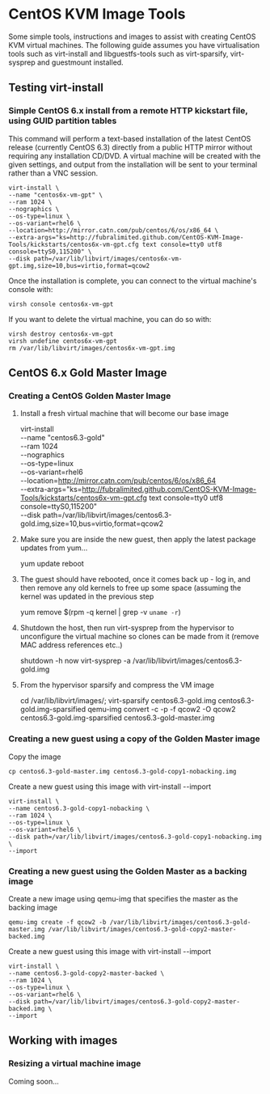 # CentOS KVM Image Tools

Some simple tools, instructions and images to assist with creating CentOS KVM virtual machines. The following guide assumes you have virtualisation tools such as virt-install and libguestfs-tools such as virt-sparsify, virt-sysprep and guestmount installed.

## Testing virt-install

### Simple CentOS 6.x install from a remote HTTP kickstart file, using GUID partition tables

This command will perform a text-based installation of the latest CentOS release (currently CentOS 6.3) directly from a public HTTP mirror without requiring any installation CD/DVD. A virtual machine will be created with the given settings, and output from the installation will be sent to your terminal rather than a VNC session.

    virt-install \
    --name "centos6x-vm-gpt" \
    --ram 1024 \
    --nographics \
    --os-type=linux \
    --os-variant=rhel6 \
    --location=http://mirror.catn.com/pub/centos/6/os/x86_64 \
    --extra-args="ks=http://fubralimited.github.com/CentOS-KVM-Image-Tools/kickstarts/centos6x-vm-gpt.cfg text console=tty0 utf8 console=ttyS0,115200" \
    --disk path=/var/lib/libvirt/images/centos6x-vm-gpt.img,size=10,bus=virtio,format=qcow2
    
Once the installation is complete, you can connect to the virtual machine's console with:

    virsh console centos6x-vm-gpt
    
If you want to delete the virtual machine, you can do so with:

    virsh destroy centos6x-vm-gpt
    virsh undefine centos6x-vm-gpt
    rm /var/lib/libvirt/images/centos6x-vm-gpt.img

## CentOS 6.x Gold Master Image

### Creating a CentOS Golden Master Image    

1) Install a fresh virtual machine that will become our base image

    virt-install \
    --name "centos6.3-gold" \
    --ram 1024 \
    --nographics \
    --os-type=linux \
    --os-variant=rhel6 \
    --location=http://mirror.catn.com/pub/centos/6/os/x86_64 \
    --extra-args="ks=http://fubralimited.github.com/CentOS-KVM-Image-Tools/kickstarts/centos6x-vm-gpt.cfg text console=tty0 utf8 console=ttyS0,115200" \
    --disk path=/var/lib/libvirt/images/centos6.3-gold.img,size=10,bus=virtio,format=qcow2

2) Make sure you are inside the new guest, then apply the latest package updates from yum…
    
    yum update
    reboot
    
3) The guest should have rebooted, once it comes back up - log in, and then remove any old kernels to free up some space (assuming the kernel was updated in the previous step

    yum remove $(rpm -q kernel | grep -v `uname -r`)
    
4) Shutdown the host, then run virt-sysprep from the hypervisor to unconfigure the virtual machine so clones can be made from it (remove MAC address references etc..)

    shutdown -h now
    virt-sysprep -a /var/lib/libvirt/images/centos6.3-gold.img
    
5) From the hypervisor sparsify and compress the VM image

    cd /var/lib/libvirt/images/;
    virt-sparsify centos6.3-gold.img centos6.3-gold.img-sparsified
    qemu-img convert -c -p -f qcow2 -O qcow2 centos6.3-gold.img-sparsified centos6.3-gold-master.img
    
### Creating a new guest using a copy of the Golden Master image

Copy the image

    cp centos6.3-gold-master.img centos6.3-gold-copy1-nobacking.img
    
Create a new guest using this image with virt-install --import

    virt-install \
    --name centos6.3-gold-copy1-nobacking \
    --ram 1024 \
    --os-type=linux \
    --os-variant=rhel6 \
    --disk path=/var/lib/libvirt/images/centos6.3-gold-copy1-nobacking.img \
    --import

### Creating a new guest using the Golden Master as a backing image

Create a new image using qemu-img that specifies the master as the backing image

    qemu-img create -f qcow2 -b /var/lib/libvirt/images/centos6.3-gold-master.img /var/lib/libvirt/images/centos6.3-gold-copy2-master-backed.img

Create a new guest using this image with virt-install --import

    virt-install \
    --name centos6.3-gold-copy2-master-backed \
    --ram 1024 \
    --os-type=linux \
    --os-variant=rhel6 \
    --disk path=/var/lib/libvirt/images/centos6.3-gold-copy2-master-backed.img \
    --import

## Working with images

### Resizing a virtual machine image

Coming soon...